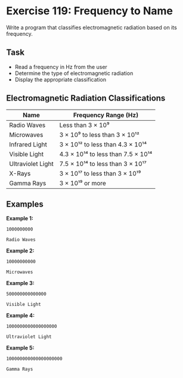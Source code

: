 # Exercise 119: Frequency to Name

Write a program that classifies electromagnetic radiation based on its frequency.

## Task
- Read a frequency in Hz from the user
- Determine the type of electromagnetic radiation
- Display the appropriate classification

## Electromagnetic Radiation Classifications
| Name | Frequency Range (Hz) |
|------|---------------------|
| Radio Waves | Less than 3 × 10⁹ |
| Microwaves | 3 × 10⁹ to less than 3 × 10¹² |
| Infrared Light | 3 × 10¹² to less than 4.3 × 10¹⁴ |
| Visible Light | 4.3 × 10¹⁴ to less than 7.5 × 10¹⁴ |
| Ultraviolet Light | 7.5 × 10¹⁴ to less than 3 × 10¹⁷ |
| X-Rays | 3 × 10¹⁷ to less than 3 × 10¹⁹ |
| Gamma Rays | 3 × 10¹⁹ or more |

## Examples
**Example 1:**
```
1000000000
```
```
Radio Waves
```

**Example 2:**
```
10000000000
```
```
Microwaves
```

**Example 3:**
```
500000000000000
```
```
Visible Light
```

**Example 4:**
```
1000000000000000000
```
```
Ultraviolet Light
```

**Example 5:**
```
100000000000000000000
```
```
Gamma Rays
```

